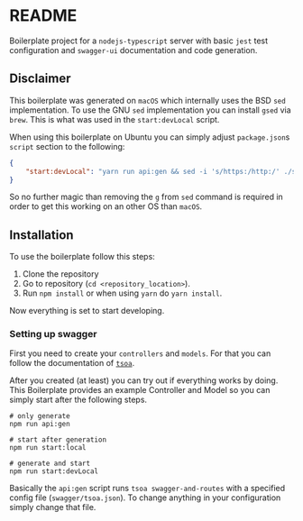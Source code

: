 # README

Boilerplate project for a `nodejs-typescript` server with basic `jest` test configuration and `swagger-ui` documentation and code generation.

## Disclaimer

This boilerplate was generated on `macOS` which internally uses the BSD `sed` implementation. To use the GNU `sed` implementation you can install `gsed` via `brew`. This is what was used in the `start:devLocal` script.

When using this boilerplate on Ubuntu you can simply adjust `package.json`s `script` section to the following:

```json
{
    "start:devLocal": "yarn run api:gen && sed -i 's/https:/http:/' ./swagger/swagger.json && yarn run ts-node src/app.ts",
}
```

So no further magic than removing the `g` from `sed` command is required in order to get this working on an other OS than `macOS`.

## Installation

To use the boilerplate follow this steps:

1. Clone the repository
2. Go to repository (`cd <repository_location>`).
3. Run `npm install` or when using `yarn` do `yarn install`.

Now everything is set to start developing.

### Setting up swagger

First you need to create your `controllers` and `models`. For that you can follow the
documentation of [`tsoa`](https://github.com/lukeautry/tsoa#create-controllers).

After you created (at least) you can try out if everything works by doing.
This Boilerplate provides an example Controller and Model so you can simply start after the following steps.

```console
# only generate
npm run api:gen

# start after generation
npm run start:local

# generate and start
npm run start:devLocal
```

Basically the `api:gen` script runs `tsoa swagger-and-routes` with a specified config file (`swagger/tsoa.json`). To change anything in your configuration simply change that file.
